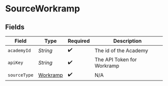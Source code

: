 # SourceWorkramp


## Fields

| Field                                       | Type                                        | Required                                    | Description                                 |
| ------------------------------------------- | ------------------------------------------- | ------------------------------------------- | ------------------------------------------- |
| `academyId`                                 | *String*                                    | :heavy_check_mark:                          | The id of the Academy                       |
| `apiKey`                                    | *String*                                    | :heavy_check_mark:                          | The API Token for Workramp                  |
| `sourceType`                                | [Workramp](../../models/shared/Workramp.md) | :heavy_check_mark:                          | N/A                                         |